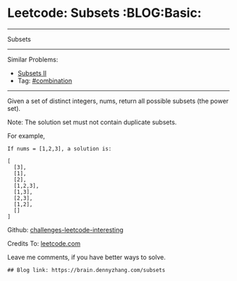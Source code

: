 # Leetcode: Subsets     :BLOG:Basic:


---

Subsets  

---

Similar Problems:  
-   [Subsets II](https://brain.dennyzhang.com/subsets-ii)
-   Tag: [#combination](https://brain.dennyzhang.com/tag/combination)

---

Given a set of distinct integers, nums, return all possible subsets (the power set).  

Note: The solution set must not contain duplicate subsets.  

For example,  

    If nums = [1,2,3], a solution is:
    
    [
      [3],
      [1],
      [2],
      [1,2,3],
      [1,3],
      [2,3],
      [1,2],
      []
    ]

Github: [challenges-leetcode-interesting](https://github.com/DennyZhang/challenges-leetcode-interesting/tree/master/subsets)  

Credits To: [leetcode.com](https://leetcode.com/problems/subsets/description/)  

Leave me comments, if you have better ways to solve.  

    ## Blog link: https://brain.dennyzhang.com/subsets